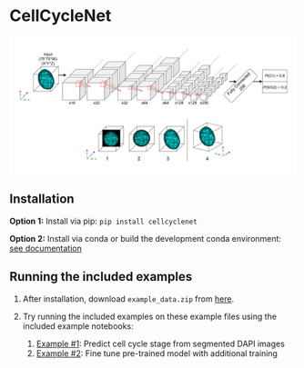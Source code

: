 # CellCycleNet

![CellCycleNet Diagram](https://raw.githubusercontent.com/Noble-Lab/CellCycleNet/main/docs/img/CellCycleNet_diagram.png)

## Installation

**Option 1:** Install via pip: `pip install cellcyclenet`

**Option 2:** Install via conda or build the development conda environment: [see documentation](https://github.com/Noble-Lab/CellCycleNet/blob/main/docs/dev_env_setup.md)

## Running the included examples

1. After installation, download `example_data.zip` from [here](https://beliveau-shared.s3.us-east-2.amazonaws.com/cellcyclenet/data/example_data.zip).

2. Try running the included examples on these example files using the included example notebooks:

	1. [Example #1](https://github.com/Noble-Lab/CellCycleNet/blob/main/notebooks/01_prediction_demo.ipynb): Predict cell cycle stage from segmented DAPI images
	2. [Example #2](https://github.com/Noble-Lab/CellCycleNet/blob/main/notebooks/02_fine_tune_training_demo.ipynb): Fine tune pre-trained model with additional training
